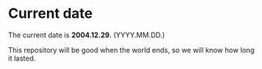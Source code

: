 # Current date

The current date is **2004.12.29.** (YYYY.MM.DD.)

This repository will be good when the world ends, so we will know how long it lasted.